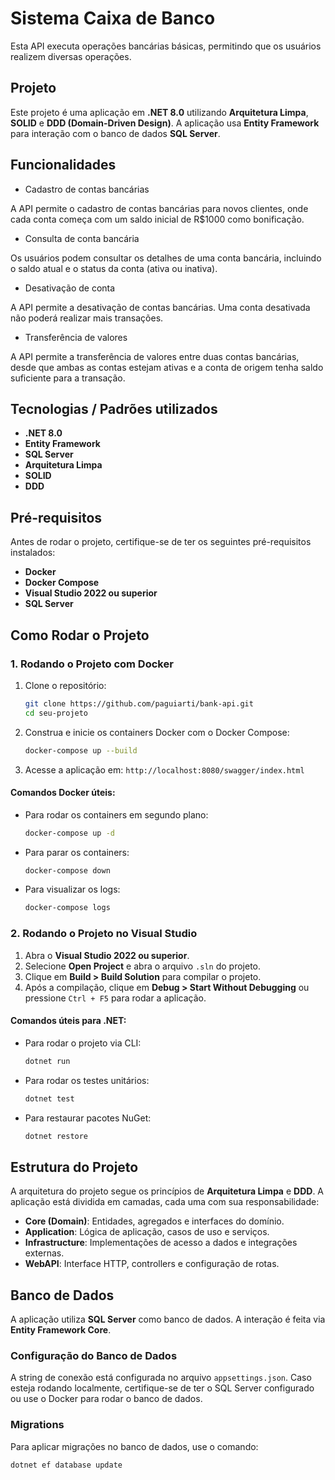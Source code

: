 # Sistema Caixa de Banco

Esta API executa operações bancárias básicas, permitindo que os usuários realizem diversas operações.

## Projeto

Este projeto é uma aplicação em **.NET 8.0** utilizando **Arquitetura Limpa**, **SOLID** e **DDD (Domain-Driven Design)**. A aplicação usa **Entity Framework** para interação com o banco de dados **SQL Server**.

## Funcionalidades


- Cadastro de contas bancárias
  
A API permite o cadastro de contas bancárias para novos clientes, onde cada conta começa com um saldo inicial de R$1000 como bonificação.

- Consulta de conta bancária
  
Os usuários podem consultar os detalhes de uma conta bancária, incluindo o saldo atual e o status da conta (ativa ou inativa).

- Desativação de conta
  
A API permite a desativação de contas bancárias. Uma conta desativada não poderá realizar mais transações.

- Transferência de valores
  
A API permite a transferência de valores entre duas contas bancárias, desde que ambas as contas estejam ativas e a conta de origem tenha saldo suficiente para a transação.

## Tecnologias / Padrões utilizados

- **.NET 8.0**
- **Entity Framework**
- **SQL Server**
- **Arquitetura Limpa**
- **SOLID**
- **DDD**

## Pré-requisitos

Antes de rodar o projeto, certifique-se de ter os seguintes pré-requisitos instalados:

- **Docker**
- **Docker Compose**
- **Visual Studio 2022 ou superior**
- **SQL Server**

## Como Rodar o Projeto

### 1. Rodando o Projeto com Docker

1. Clone o repositório:

    ```bash
    git clone https://github.com/paguiarti/bank-api.git
    cd seu-projeto
    ```

2. Construa e inicie os containers Docker com o Docker Compose:

    ```bash
    docker-compose up --build
    ```

3. Acesse a aplicação em: `http://localhost:8080/swagger/index.html`

#### Comandos Docker úteis:

- Para rodar os containers em segundo plano:

    ```bash
    docker-compose up -d
    ```

- Para parar os containers:

    ```bash
    docker-compose down
    ```

- Para visualizar os logs:

    ```bash
    docker-compose logs
    ```

### 2. Rodando o Projeto no Visual Studio

1. Abra o **Visual Studio 2022 ou superior**.
2. Selecione **Open Project** e abra o arquivo `.sln` do projeto.
3. Clique em **Build > Build Solution** para compilar o projeto.
4. Após a compilação, clique em **Debug > Start Without Debugging** ou pressione `Ctrl + F5` para rodar a aplicação.

#### Comandos úteis para .NET:

- Para rodar o projeto via CLI:

    ```bash
    dotnet run
    ```

- Para rodar os testes unitários:

    ```bash
    dotnet test
    ```

- Para restaurar pacotes NuGet:

    ```bash
    dotnet restore
    ```

## Estrutura do Projeto

A arquitetura do projeto segue os princípios de **Arquitetura Limpa** e **DDD**. A aplicação está dividida em camadas, cada uma com sua responsabilidade:

- **Core (Domain)**: Entidades, agregados e interfaces do domínio.
- **Application**: Lógica de aplicação, casos de uso e serviços.
- **Infrastructure**: Implementações de acesso a dados e integrações externas.
- **WebAPI**: Interface HTTP, controllers e configuração de rotas.

## Banco de Dados

A aplicação utiliza **SQL Server** como banco de dados. A interação é feita via **Entity Framework Core**.

### Configuração do Banco de Dados

A string de conexão está configurada no arquivo `appsettings.json`. Caso esteja rodando localmente, certifique-se de ter o SQL Server configurado ou use o Docker para rodar o banco de dados.

### Migrations

Para aplicar migrações no banco de dados, use o comando:

```bash
dotnet ef database update
